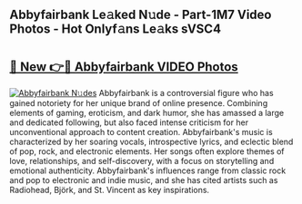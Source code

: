 ## Abbyfairbank Le𝚊ked N𝚞de - Part-1M7 Video Photos - Hot Onlyf𝚊ns Le𝚊ks sVSC4

# <h2><a href="http://ab63287.deff.icu/?id=Abbyfairbank">🔗 New 👉🔴 Abbyfairbank VIDEO Photos</a></h2>

[![Abbyfairbank N𝚞des](https://i.imgur.com/rIISA9y.gif)](http://ab63287.deff.icu/?id=Abbyfairbank)
Abbyfairbank is a controversial figure who has gained notoriety for her unique brand of online presence. Combining elements of gaming, eroticism, and dark humor, she has amassed a large and dedicated following, but also faced intense criticism for her unconventional approach to content creation. Abbyfairbank's music is characterized by her soaring vocals, introspective lyrics, and eclectic blend of pop, rock, and electronic elements. Her songs often explore themes of love, relationships, and self-discovery, with a focus on storytelling and emotional authenticity. Abbyfairbank's influences range from classic rock and pop to electronic and indie music, and she has cited artists such as Radiohead, Björk, and St. Vincent as key inspirations.
